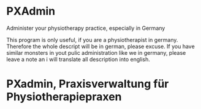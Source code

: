 # PXAdmin
Administer your physiotherapy practice, especially in Germany

This program is only useful, if you are a physiotherapist in germany. Therefore the whole descript will be in german, please excuse. If you have similar monsters in yout pulic administration like we in germany, please leave a note an i will translate all description into english.

# PXadmin, Praxisverwaltung für Physiotherapiepraxen

